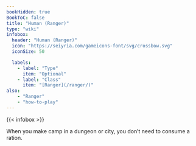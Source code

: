 ```yaml
---
bookHidden: true
BookToC: false
title: "Human (Ranger)"
type: "wiki"
infobox:
  header: "Human (Ranger)"
  icon: "https://seiyria.com/gameicons-font/svg/crossbow.svg"
  iconSize: 50

  labels:
    - label: "Type"
      item: "Optional"
    - label: "Class"
      item: "[Ranger](/ranger/)"
also:
    - "Ranger"
    - "how-to-play"
---
```


{{< infobox >}}

When you make camp in a dungeon or city, you don’t need to consume a ration.
